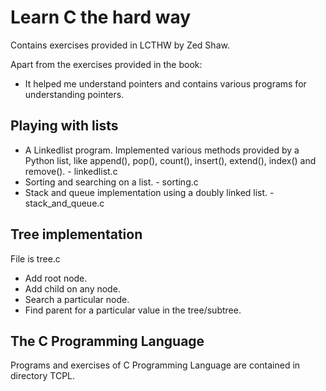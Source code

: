 Learn C the hard way
===========

Contains exercises provided in LCTHW by Zed Shaw.

Apart from the exercises provided in the book:

* It helped me understand pointers and contains various programs for understanding pointers.

Playing with lists
------------------------

* A Linkedlist program. Implemented various methods provided by a Python list, like append(), pop(), count(), insert(), extend(), index() and remove(). - linkedlist.c
* Sorting and searching on a list. - sorting.c
* Stack and queue implementation using a doubly linked list. - stack_and_queue.c

Tree implementation
--------------------

File is tree.c

* Add root node.
* Add child on any node.
* Search a particular node.
* Find parent for a particular value in the tree/subtree.

The C Programming Language
--------------------------

Programs and exercises of C Programming Language are contained in directory TCPL.
